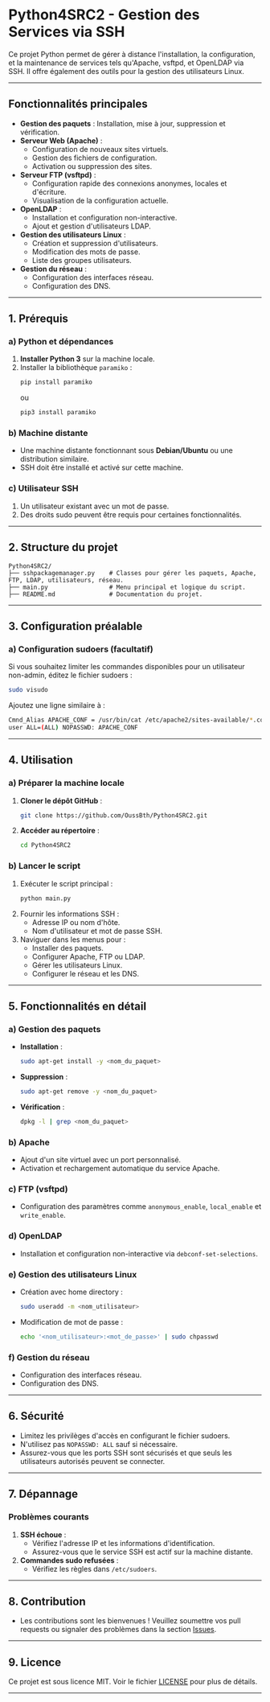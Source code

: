 # **Python4SRC2 - Gestion des Services via SSH**

Ce projet Python permet de gérer à distance l'installation, la configuration, et la maintenance de services tels qu'Apache, vsftpd, et OpenLDAP via SSH. Il offre également des outils pour la gestion des utilisateurs Linux.

---

## **Fonctionnalités principales**
- **Gestion des paquets** : Installation, mise à jour, suppression et vérification.
- **Serveur Web (Apache)** :
  - Configuration de nouveaux sites virtuels.
  - Gestion des fichiers de configuration.
  - Activation ou suppression des sites.
- **Serveur FTP (vsftpd)** :
  - Configuration rapide des connexions anonymes, locales et d'écriture.
  - Visualisation de la configuration actuelle.
- **OpenLDAP** :
  - Installation et configuration non-interactive.
  - Ajout et gestion d'utilisateurs LDAP.
- **Gestion des utilisateurs Linux** :
  - Création et suppression d'utilisateurs.
  - Modification des mots de passe.
  - Liste des groupes utilisateurs.
- **Gestion du réseau** :
  - Configuration des interfaces réseau.
  - Configuration des DNS.

---

## **1. Prérequis**

### a) Python et dépendances
1. **Installer Python 3** sur la machine locale.
2. Installer la bibliothèque `paramiko` :
   ```bash
   pip install paramiko
   ```
   ou
   ```bash
   pip3 install paramiko
   ```

### b) Machine distante
- Une machine distante fonctionnant sous **Debian/Ubuntu** ou une distribution similaire.
- SSH doit être installé et activé sur cette machine.

### c) Utilisateur SSH
1. Un utilisateur existant avec un mot de passe.
2. Des droits sudo peuvent être requis pour certaines fonctionnalités.

---

## **2. Structure du projet**

```
Python4SRC2/
├── sshpackagemanager.py    # Classes pour gérer les paquets, Apache, FTP, LDAP, utilisateurs, réseau.
├── main.py                 # Menu principal et logique du script.
├── README.md               # Documentation du projet.
```

---

## **3. Configuration préalable**

### a) Configuration sudoers (facultatif)
Si vous souhaitez limiter les commandes disponibles pour un utilisateur non-admin, éditez le fichier sudoers :
```bash
sudo visudo
```
Ajoutez une ligne similaire à :
```bash
Cmnd_Alias APACHE_CONF = /usr/bin/cat /etc/apache2/sites-available/*.conf
user ALL=(ALL) NOPASSWD: APACHE_CONF
```

---

## **4. Utilisation**

### a) Préparer la machine locale
1. **Cloner le dépôt GitHub** :
   ```bash
   git clone https://github.com/OussBth/Python4SRC2.git
   ```
2. **Accéder au répertoire** :
   ```bash
   cd Python4SRC2
   ```

### b) Lancer le script
1. Exécuter le script principal :
   ```bash
   python main.py
   ```
2. Fournir les informations SSH :
   - Adresse IP ou nom d'hôte.
   - Nom d'utilisateur et mot de passe SSH.
3. Naviguer dans les menus pour :
   - Installer des paquets.
   - Configurer Apache, FTP ou LDAP.
   - Gérer les utilisateurs Linux.
   - Configurer le réseau et les DNS.

---

## **5. Fonctionnalités en détail**

### a) Gestion des paquets
- **Installation** :
  ```bash
  sudo apt-get install -y <nom_du_paquet>
  ```
- **Suppression** :
  ```bash
  sudo apt-get remove -y <nom_du_paquet>
  ```
- **Vérification** :
  ```bash
  dpkg -l | grep <nom_du_paquet>
  ```

### b) Apache
- Ajout d'un site virtuel avec un port personnalisé.
- Activation et rechargement automatique du service Apache.

### c) FTP (vsftpd)
- Configuration des paramètres comme `anonymous_enable`, `local_enable` et `write_enable`.

### d) OpenLDAP
- Installation et configuration non-interactive via `debconf-set-selections`.

### e) Gestion des utilisateurs Linux
- Création avec home directory :
  ```bash
  sudo useradd -m <nom_utilisateur>
  ```
- Modification de mot de passe :
  ```bash
  echo '<nom_utilisateur>:<mot_de_passe>' | sudo chpasswd
  ```

### f) Gestion du réseau
- Configuration des interfaces réseau.
- Configuration des DNS.

---

## **6. Sécurité**

- Limitez les privilèges d'accès en configurant le fichier sudoers.
- N'utilisez pas `NOPASSWD: ALL` sauf si nécessaire.
- Assurez-vous que les ports SSH sont sécurisés et que seuls les utilisateurs autorisés peuvent se connecter.

---

## **7. Dépannage**

### Problèmes courants
1. **SSH échoue** :
   - Vérifiez l'adresse IP et les informations d'identification.
   - Assurez-vous que le service SSH est actif sur la machine distante.
2. **Commandes sudo refusées** :
   - Vérifiez les règles dans `/etc/sudoers`.

---

## **8. Contribution**

- Les contributions sont les bienvenues ! Veuillez soumettre vos pull requests ou signaler des problèmes dans la section [Issues](https://github.com/OussBth/Python4SRC2/issues).

---

## **9. Licence**

Ce projet est sous licence MIT. Voir le fichier [LICENSE](LICENSE) pour plus de détails.

---
